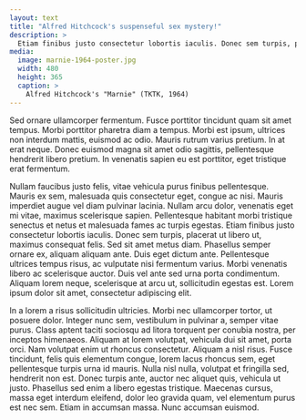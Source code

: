 ```yaml
---
layout: text
title: "Alfred Hitchcock's suspenseful sex mystery!"
description: >
  Etiam finibus justo consectetur lobortis iaculis. Donec sem turpis, placerat ut libero ut, maximus consequat felis. Sed sit amet metus diam.
media:
  image: marnie-1964-poster.jpg
  width: 480
  height: 365
  caption: >
    Alfred Hitchcock's "Marnie" (TKTK, 1964)
---
```


Sed ornare ullamcorper fermentum. Fusce porttitor tincidunt quam sit amet tempus. Morbi porttitor pharetra diam a tempus. Morbi est ipsum, ultrices non interdum mattis, euismod ac odio. Mauris rutrum varius pretium. In at erat neque. Donec euismod magna sit amet odio sagittis, pellentesque hendrerit libero pretium. In venenatis sapien eu est porttitor, eget tristique erat fermentum.<!--more-->

Nullam faucibus justo felis, vitae vehicula purus finibus pellentesque. Mauris ex sem, malesuada quis consectetur eget, congue ac nisi. Mauris imperdiet augue vel diam pulvinar lacinia. Nullam arcu dolor, venenatis eget mi vitae, maximus scelerisque sapien. Pellentesque habitant morbi tristique senectus et netus et malesuada fames ac turpis egestas. Etiam finibus justo consectetur lobortis iaculis. Donec sem turpis, placerat ut libero ut, maximus consequat felis. Sed sit amet metus diam. Phasellus semper ornare ex, aliquam aliquam ante. Duis eget dictum ante. Pellentesque ultrices tempus risus, ac vulputate nisi fermentum varius. Morbi venenatis libero ac scelerisque auctor. Duis vel ante sed urna porta condimentum. Aliquam lorem neque, scelerisque at arcu ut, sollicitudin egestas est. Lorem ipsum dolor sit amet, consectetur adipiscing elit.

In a lorem a risus sollicitudin ultricies. Morbi nec ullamcorper tortor, ut posuere dolor. Integer nunc sem, vestibulum in pulvinar a, semper vitae purus. Class aptent taciti sociosqu ad litora torquent per conubia nostra, per inceptos himenaeos. Aliquam at lorem volutpat, vehicula dui sit amet, porta orci. Nam volutpat enim ut rhoncus consectetur. Aliquam a nisl risus. Fusce tincidunt, felis quis elementum congue, lorem lacus rhoncus sem, eget pellentesque turpis urna id mauris. Nulla nisl nulla, volutpat et fringilla sed, hendrerit non est. Donec turpis ante, auctor nec aliquet quis, vehicula ut justo. Phasellus sed enim a libero egestas tristique. Maecenas cursus, massa eget interdum eleifend, dolor leo gravida quam, vel elementum purus est nec sem. Etiam in accumsan massa. Nunc accumsan euismod.
